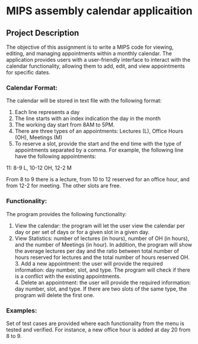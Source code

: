 # MIPS assembly calendar applicaition
## Project Description

The objective of this assignment is to write a MIPS code for viewing, editing, and managing 
appointments within a monthly calendar. The application provides users with a user-friendly 
interface to interact with the calendar functionality, allowing them to add, edit, and view 
appointments for specific dates.
 
### Calendar Format:

The calendar will be stored in text file with the following format:
    
1. Each line represents a day 
2. The line starts with an index indication the day in the month 
3. The working day start from 8AM to 5PM. 
4. There are three types of an appointments: Lectures (L), Office Hours (OH), Meetings (M) 
5. To reserve a slot, provide the start and the end time with the type of appointments 
   separated by a comma. For example, the following line have the following appointments:
          
11: 8-9 L, 10-12 OH, 12-2 M 
          
From 8 to 9 there is a lecture, from 10 to 12 reserved for an office hour, and from 12-2 
for meeting. The other slots are free. 

### Functionality:

The program provides the following functionality: 
    
1. View the calendar: the program will let the user view the calendar per day or per set of 
   days or for a given slot in a given day. 
2. View Statistics: number of lectures (in hours), number of OH (in hours), and the number
         of Meetings (in hour). In addition, the program will show the average lectures per day 
         and the ratio between total number of hours reserved for lectures and the total number 
         of hours reserved OH. 
      3. Add a new appointment: the user will provide the required information: day number, slot, 
         and type. The program will check if there is a conflict with the existing appointments.  
      4. Delete an appointment: the user will provide the required information: day number, slot, 
         and type. If there are two slots of the same type, the program will delete the first one.

### Examples:

Set of test cases are provided where each functionality from the menu is tested and verified. 
For instance, a new office hour is added at day 20 from 8 to 9. 
